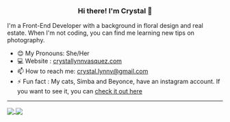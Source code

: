<h3 align="center"> Hi there! I'm Crystal 👋 </h3>

I'm a Front-End Developer with a background in floral design and real estate. When I'm not coding, you can find me learning new tips on photography.

-  😊 My Pronouns: She/Her
-  💻 Website : [crystallynnvasquez.com](https://crystallynnvasquez.com)
-  📫 How to reach me: [crystal.lynnv@gmail.com](mailto:crystal.lynnv@gmail.com)
- ⚡️ Fun fact : My cats, Simba and Beyonce, have an instagram account. If you want to see it, you can [check it out here](https://www.instagram.com/beyonceandsimba/)


---


<a href="https://github.com/crystallynnv/github-readme-stats">
  <img align="center" src="https://github-readme-stats.vercel.app/api?username=crystallynnv&show_icons=true&theme=prussian" />
</a>
<a href="https://github.com/crystallynnv/top-langs">
  <img align="center" src="https://github-readme-stats.vercel.app/api/top-langs/?username=crystallynnv&layout=compact&theme=prussian" />
</a>

<!--
Here are some ideas to get you started:

- 🔭 I’m currently working on ...
- 🌱 I’m currently learning ...
- 👯 I’m looking to collaborate on ...
- 🤔 I’m looking for help with ...
- 💬 Ask me about ...
- 📫 How to reach me: ...
- 😄 Pronouns: ...
- ⚡ Fun fact: ...


<p align="center">
  <a href="https://www.crystallynnvasquez.com">Website</a> •
  <a href="https://twitter.com/crystal_lynnv">Twitter</a>
</p>
-->
